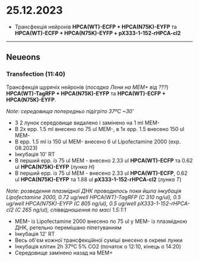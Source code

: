 25.12.2023
=========
- Трансфекція нейронів  __HPCA(WT)-ECFP + HPCA(N75K)-EYFP__ та __HPCA(WT)-ECFP + HPCA(N75K)-EYFP + pX333-1-152-rHPCA-cl2__

---

## Neueons
### Transfection (11:40)
Трансфекція щурячіх нейронів (_посадка Лени на MEM+ від ???_)  __HPCA(WT)-TagRFP + HPCA(N75K)-EYFP__ та __HPCA(WT)-ECFP + HPCA(N75K)-EYFP__.

_Note: середовища попередньо підігріто 37ºC ~30'_

- З 2 лунок  середовище видалено і замінено на 1 ml MEM-
- В 2x epp. 1.5 ml внесено по 75 ul MEM-, в 1x epp. 1.5 внесено 150 ul MEM-
- В epp. 1.5 ml із 150 ul MEM- внесено 6 ul Lipofectamine 2000 (exp. 08.2023)
- Інкубація 10' RT
- В перший epp. із 75 ul MEM - внесено 2.33 ul  __HPCA(WT)-ECFP__ та 0.62 ul __HPCA(N75K)-EYFP__ (_лунка H_)
- В перший epp. із 75 ul MEM - внесено 2.33 ul  __HPCA(WT)-ECFP__, 0.62 ul __HPCA(N75K)-EYFP__ та 1.88 ul __pX333-1-152-rHPCA-cl2__ (_лунка T_)

_Note: розведення плазмідної ДНК проводилось поки йшла інкубація Lipofectamine 2000, 0.72 ug/well HPCA(WT)-TagRFP (C 310 ng/ul),  0.5 ug/well HPCA(N75K)-EYFP (C 805 ng/ul), 0.5 ug/well pX333-1-152-rHPCA-cl2 (C 265 ng/ul), співвідношення по маcі 1.5:1:1_

- MEM- із Lipofectamine 2000 внесено по 75 ul  у MEM- із плазмідною ДНК, ретельно перемішано піпетуванням
- Інкубація 12' RT
- Весь об'єм кожної трансфекційної суміші внесено в окремі лунки
- Інкубація клітин 2h 37ºC 5% CO2 (початок о 12:10, кінець о 14:20)
- Середовище замінено назад на MEM+